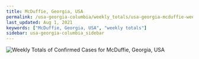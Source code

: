 ```yaml
---
title: McDuffie, Georgia, USA
permalink: /usa-georgia-columbia/weekly_totals/usa-georgia-mcduffie-weekly_totals.html
last_updated: Aug 1, 2021
keywords: ["McDuffie, Georgia, USA", "weekly totals"]
sidebar: usa-georgia-columbia_sidebar
---
```


![Weekly Totals of Confirmed Cases for McDuffie, Georgia, USA](/covid_tracker/images/graphs/usa-georgia-mcduffie-weekly_totals_graph.png)
